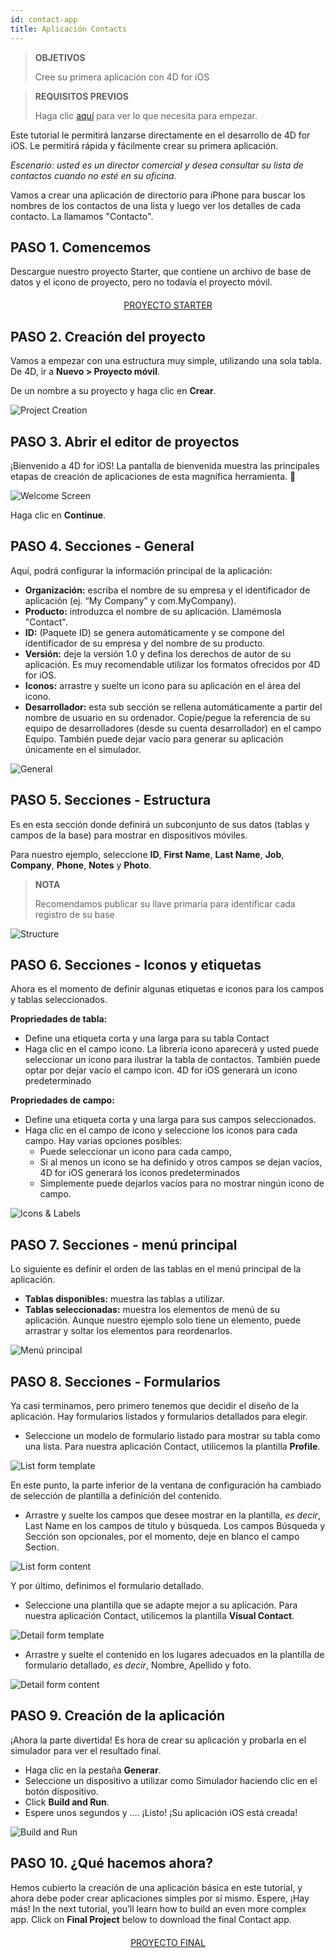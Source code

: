 ```yaml
---
id: contact-app
title: Aplicación Contacts
---
```


> **OBJETIVOS**
> 
> Cree su primera aplicación con 4D for iOS


> **REQUISITOS PREVIOS**
> 
> Haga clic [aquí](prerequisites.html) para ver lo que necesita para empezar.


Este tutorial le permitirá lanzarse directamente en el desarrollo de 4D for iOS. Le permitirá rápida y fácilmente crear su primera aplicación.

*Escenario: usted es un director comercial y desea consultar su lista de contactos cuando no esté en su oficina.*

Vamos a crear una aplicación de directorio para iPhone para buscar los nombres de los contactos de una lista y luego ver los detalles de cada contacto. La llamamos "Contacto".

## PASO 1. Comencemos
Descargue nuestro proyecto Starter, que contiene un archivo de base de datos y el icono de proyecto, pero no todavía el proyecto móvil.

<div markdown="1" style="text-align: center; margin-top: 20px">

<a class="button"
href="https://github.com/4d-for-ios/tutorial-ContactApp/archive/acbb699c3c9d9edd3a8bbb715e87c17140b7e15f.zip">PROYECTO STARTER</a>
</div>

## PASO 2. Creación del proyecto

Vamos a empezar con una estructura muy simple, utilizando una sola tabla. De 4D, ir a **Nuevo > Proyecto móvil**.

De un nombre a su proyecto y haga clic en **Crear**.

![Project Creation](assets/en/contact-app/Project-creation-4D-for-iOS.png)

## PASO 3. Abrir el editor de proyectos

¡Bienvenido a 4D for iOS! La pantalla de bienvenida muestra las principales etapas de creación de aplicaciones de esta magnífica herramienta. 🙂

![Welcome Screen](assets/en/contact-app/Welcome-Screen-4D-for-iOS.png)

Haga clic en **Continue**.

## PASO 4. Secciones - General

Aquí, podrá configurar la información principal de la aplicación:

* **Organización:** escriba el nombre de su empresa y el identificador de aplicación (ej. “My Company” y com.MyCompany).
* **Producto:** introduzca el nombre de su aplicación. Llamémosla "Contact".
* **ID:** (Paquete ID) se genera automáticamente y se compone del identificador de su empresa y del nombre de su producto.
* **Versión:** deje la versión 1.0 y defina los derechos de autor de su aplicación. Es muy recomendable utilizar los formatos ofrecidos por 4D for iOS.
* **Iconos:** arrastre y suelte un icono para su aplicación en el área del icono.
* **Desarrollador:** esta sub sección se rellena automáticamente a partir del nombre de usuario en su ordenador. Copie/pegue la referencia de su equipo de desarrolladores (desde su cuenta desarrollador) en el campo Equipo. También puede dejar vacío para generar su aplicación únicamente en el simulador.

![General](assets/en/contact-app/Contact-app-general-section-4D-for-iOS.png)

## PASO 5. Secciones - Estructura

Es en esta sección donde definirá un subconjunto de sus datos (tablas y campos de la base) para mostrar en dispositivos móviles.

Para nuestro ejemplo, seleccione **ID**, **First Name**, **Last Name**, **Job**, **Company**, **Phone**, **Notes** y **Photo**.

> **NOTA**
> 
> Recomendamos publicar su llave primaria para identificar cada registro de su base


![Structure](assets/en/contact-app/Contact-app-structure-section-4D-for-iOS.png)

## PASO 6. Secciones - Iconos y etiquetas

Ahora es el momento de definir algunas etiquetas e iconos para los campos y tablas seleccionados.

**Propriedades de tabla:**

* Define una etiqueta corta y una larga para su tabla Contact
* Haga clic en el campo icono. La librería icono aparecerá y usted puede seleccionar un icono para ilustrar la tabla de contactos. También puede optar por dejar vacío el campo icon. 4D for iOS generará un icono predeterminado

**Propriedades de campo:**

* Define una etiqueta corta y una larga para sus campos seleccionados.
* Haga clic en el campo de icono y seleccione los iconos para cada campo. Hay varias opciones posibles:
    * Puede seleccionar un icono para cada campo,
    * Si al menos un icono se ha definido y otros campos se dejan vacíos, 4D for iOS generará los iconos predeterminados
    * Simplemente puede dejarlos vacíos para no mostrar ningún icono de campo.

![Icons & Labels](assets/en/contact-app/Contact-app-icons-labels-section-4D-for-iOS.png)

## PASO 7. Secciones - menú principal

Lo siguiente es definir el orden de las tablas en el menú principal de la aplicación.

* **Tablas disponibles:** muestra las tablas a utilizar.
* **Tablas seleccionadas:** muestra los elementos de menú de su aplicación. Aunque nuestro ejemplo solo tiene un elemento, puede arrastrar y soltar los elementos para reordenarlos.

![Menú principal](assets/en/contact-app/Contact-app-main-menu-section-4D-for-iOS.png)

## PASO 8. Secciones - Formularios

Ya casi terminamos, pero primero tenemos que decidir el diseño de la aplicación. Hay formularios listados y formularios detallados para elegir.

* Seleccione un modelo de formulario listado para mostrar su tabla como una lista. Para nuestra aplicación Contact, utilicemos la plantilla **Profile**.

![List form template](assets/en/contact-app/ListformTemplate-form-section-4D-for-iOS.png)

En este punto, la parte inferior de la ventana de configuración ha cambiado de selección de plantilla a definición del contenido.

* Arrastre y suelte los campos que desee mostrar en la plantilla, <i>es decir</i>, Last Name en los campos de título y búsqueda. Los campos Búsqueda y Sección son opcionales, por el momento, deje en blanco el campo Section.

![List form content](assets/en/contact-app/ListformContent-form-section-4D-for-iOS.png)

Y por último, definimos el formulario detallado.

* Seleccione una plantilla que se adapte mejor a su aplicación. Para nuestra aplicación Contact, utilicemos la plantilla **Visual Contact**.

![Detail form template](assets/en/contact-app/DetailformTemplate-form-section-4D-for-iOS.png)


* Arrastre y suelte el contenido en los lugares adecuados en la plantilla de formulario detallado, <i>es decir</i>, Nombre, Apellido y foto.

![Detail form content](assets/en/contact-app/DetailformContent-form-section-4D-for-iOS.png)

## PASO 9. Creación de la aplicación

¡Ahora la parte divertida! Es hora de crear su aplicación y probarla en el simulador para ver el resultado final.

* Haga clic en la pestaña **Generar**.
* Seleccione un dispositivo a utilizar como Simulador haciendo clic en el botón dispositivo.
* Click  **Build and Run**.
* Espere unos segundos y …. ¡Listo! ¡Su aplicación iOS está creada!

![Build and Run](assets/en/contact-app/Build-the-app-simulator.png)

## PASO 10. ¿Qué hacemos ahora?

Hemos cubierto la creación de una aplicación básica en este tutorial, y ahora debe poder crear aplicaciones simples por sí mismo. Espere, ¡Hay más! In the next tutorial, you’ll learn how to build an even more complex app. Click on **Final Project** below to download the final Contact app.

<div markdown="1" style="text-align: center; margin-top: 20px; margin-bottom: 20px">
<a class="button"
href="https://github.com/4d-for-ios/tutorial-ContactApp/releases/latest/download/tutorial-ContactApp.zip">PROYECTO FINAL</a>
</div>
